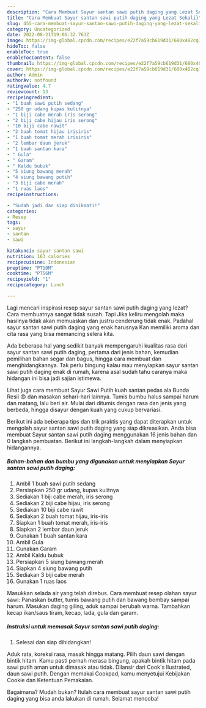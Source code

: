 ```yaml
---
description: "Cara Membuat Sayur santan sawi putih daging yang Lezat Sekali}"
title: "Cara Membuat Sayur santan sawi putih daging yang Lezat Sekali}"
slug: 455-cara-membuat-sayur-santan-sawi-putih-daging-yang-lezat-sekali
category: Uncategorized
date: 2022-08-21T19:06:32.763Z
image: https://img-global.cpcdn.com/recipes/e22f7a59cb619d31/680x482cq70/sayur-santan-sawi-putih-daging-foto-resep-utama.jpg
hideToc: false
enableToc: true
enableTocContent: false
thumbnail: https://img-global.cpcdn.com/recipes/e22f7a59cb619d31/680x482cq70/sayur-santan-sawi-putih-daging-foto-resep-utama.jpg
cover: https://img-global.cpcdn.com/recipes/e22f7a59cb619d31/680x482cq70/sayur-santan-sawi-putih-daging-foto-resep-utama.jpg
author: Admin
authorAv: notfound
ratingvalue: 4.7
reviewcount: 13
recipeingredient:
- "1 buah sawi putih sedang"
- "250 gr udang kupas kulitnya"
- "1 biji cabe merah iris serong"
- "2 biji cabe hijau iris serong"
- "10 biji cabe rawit"
- "2 buah tomat hijau irisiris"
- "1 buah tomat merah irisiris"
- "2 lembar daun jeruk"
- "1 buah santan kara"
- " Gula"
- " Garam"
- " Kaldu bubuk"
- "5 siung bawang merah"
- "4 siung bawang putih"
- "3 biji cabe merah"
- "1 ruas laos"
recipeinstructions:

- "Sudah jadi dan siap dinikmati!"
categories:
- Resep
tags:
- sayur
- santan
- sawi

katakunci: sayur santan sawi 
nutrition: 163 calories
recipecuisine: Indonesian
preptime: "PT10M"
cooktime: "PT56M"
recipeyield: "1"
recipecategory: Lunch

---
```



Lagi mencari inspirasi resep sayur santan sawi putih daging yang lezat? Cara membuatnya sangat tidak susah. Tapi Jika keliru mengolah maka hasilnya tidak akan memuaskan dan justru cenderung tidak enak. Padahal sayur santan sawi putih daging yang enak harusnya Kan memiliki aroma dan cita rasa yang bisa memancing selera kita.


Ada beberapa hal yang sedikit banyak mempengaruhi kualitas rasa dari sayur santan sawi putih daging, pertama dari jenis bahan, kemudian pemilihan bahan segar dan bagus, hingga cara membuat dan menghidangkannya. Tak perlu bingung kalau mau menyiapkan sayur santan sawi putih daging enak di rumah, karena asal sudah tahu caranya maka hidangan ini bisa jadi sajian istimewa.

Lihat juga cara membuat Sayur Sawi Putih kuah santan pedas ala Bunda Resii 😍 dan masakan sehari-hari lainnya. Tumis bumbu halus sampai harum dan matang, lalu beri air. Mulai dari ditumis dengan rasa dan jenis yang berbeda, hingga disayur dengan kuah yang cukup bervariasi.


Berikut ini ada beberapa tips dan trik praktis yang dapat diterapkan untuk mengolah sayur santan sawi putih daging yang siap dikreasikan. Anda bisa membuat Sayur santan sawi putih daging menggunakan 16 jenis bahan dan 0 langkah pembuatan. Berikut ini langkah-langkah dalam menyiapkan hidangannya.

<!--inarticleads1-->

##### Bahan-bahan dan bumbu yang digunakan untuk menyiapkan Sayur santan sawi putih daging:

1. Ambil 1 buah sawi putih sedang
1. Persiapkan 250 gr udang, kupas kulitnya
1. Sediakan 1 biji cabe merah, iris serong
1. Sediakan 2 biji cabe hijau, iris serong
1. Sediakan 10 biji cabe rawit
1. Sediakan 2 buah tomat hijau, iris-iris
1. Siapkan 1 buah tomat merah, iris-iris
1. Siapkan 2 lembar daun jeruk
1. Gunakan 1 buah santan kara
1. Ambil  Gula
1. Gunakan  Garam
1. Ambil  Kaldu bubuk
1. Persiapkan 5 siung bawang merah
1. Siapkan 4 siung bawang putih
1. Sediakan 3 biji cabe merah
1. Gunakan 1 ruas laos


Masukkan selada air yang telah direbus. Cara membuat resep olahan sayur sawi: Panaskan butter, tumis bawang putih dan bawang bombay sampai harum. Masukan daging giling, aduk sampai berubah warna. Tambahkan kecap ikan/saus tiram, kecap, lada, gula dan garam. 

<!--inarticleads2-->

##### Instruksi untuk memasak Sayur santan sawi putih daging:


1. Selesai dan siap dihidangkan!

Aduk rata, koreksi rasa, masak hingga matang. Pilih daun sawi dengan bintik hitam. Kamu pasti pernah merasa bingung, apakah bintik hitam pada sawi putih aman untuk dimasak atau tidak. Dilansir dari Cook&#39;s Ilustrated, daun sawi putih. Dengan memakai Cookpad, kamu menyetujui Kebijakan Cookie dan Ketentuan Pemakaian. 

Bagaimana? Mudah bukan? Itulah cara membuat sayur santan sawi putih daging yang bisa anda lakukan di rumah. Selamat mencoba!
